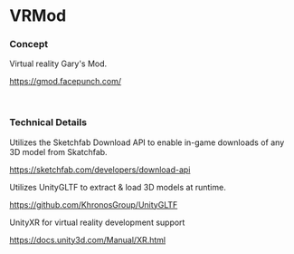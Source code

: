# VRMod

### Concept
Virtual reality Gary's Mod.

https://gmod.facepunch.com/

<span>&nbsp;</span>

### Technical Details
Utilizes the Sketchfab Download API to enable in-game downloads of any 3D model from Skatchfab.

https://sketchfab.com/developers/download-api

Utilizes UnityGLTF to extract & load 3D models at runtime.

https://github.com/KhronosGroup/UnityGLTF

UnityXR for virtual reality development support

https://docs.unity3d.com/Manual/XR.html
